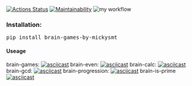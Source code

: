 [![Actions Status](https://github.com/mickysmt/python-project-lvl1/workflows/hexlet-check/badge.svg)](https://github.com/mickysmt/python-project-lvl1/actions)
[![Maintainability](https://api.codeclimate.com/v1/badges/a99a88d28ad37a79dbf6/maintainability)](https://codeclimate.com/github/codeclimate/codeclimate/maintainability)
![my workflow](https://github.com/mickysmt/python-project-lvl1/actions/workflows/pyci.yml/badge.svg)

### Installation:
<pre>pip install brain-games-by-mickysmt</pre></div>

#### Useage
brain-games:
[![asciicast](https://asciinema.org/a/nhnwwXXjyFwUbkP2kGQiCzyS5.svg)](https://asciinema.org/a/nhnwwXXjyFwUbkP2kGQiCzyS5)
brain-even:
[![asciicast](https://asciinema.org/a/Pc1i6suU2WZpWKWGgUvbysSQJ.svg)](https://asciinema.org/a/Pc1i6suU2WZpWKWGgUvbysSQJ)
brain-calc:
[![asciicast](https://asciinema.org/a/5KIJFfihnh2qBrsSGMxu4oJfm.svg)](https://asciinema.org/a/5KIJFfihnh2qBrsSGMxu4oJfm)
brain-gcd:
[![asciicast](https://asciinema.org/a/KBKDbSCFLtZcylT700r6H8EED.svg)](https://asciinema.org/a/KBKDbSCFLtZcylT700r6H8EED)
brain-progression:
[![asciicast](https://asciinema.org/a/0f54ljrFsvxpkQmlVGJDc3vtF.svg)](https://asciinema.org/a/0f54ljrFsvxpkQmlVGJDc3vtF)
brain-is-prime
[![asciicast](https://asciinema.org/a/Sa4jVkoAKJQmF7vEdwtRE9eSg.svg)](https://asciinema.org/a/Sa4jVkoAKJQmF7vEdwtRE9eSg)
